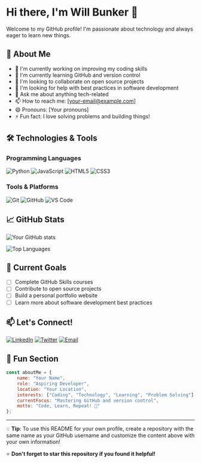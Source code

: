 # Hi there, I'm Will Bunker 👋

Welcome to my GitHub profile! I'm passionate about technology and always eager to learn new things.

## 🚀 About Me

- 🔭 I'm currently working on improving my coding skills
- 🌱 I'm currently learning GitHub and version control
- 👯 I'm looking to collaborate on open source projects
- 🤔 I'm looking for help with best practices in software development
- 💬 Ask me about anything tech-related
- 📫 How to reach me: [your-email@example.com]
- 😄 Pronouns: [Your pronouns]
- ⚡ Fun fact: I love solving problems and building things!

## 🛠️ Technologies & Tools

### Programming Languages
![Python](https://img.shields.io/badge/-Python-3776AB?style=flat-square&logo=Python&logoColor=white)
![JavaScript](https://img.shields.io/badge/-JavaScript-F7DF1E?style=flat-square&logo=JavaScript&logoColor=black)
![HTML5](https://img.shields.io/badge/-HTML5-E34F26?style=flat-square&logo=HTML5&logoColor=white)
![CSS3](https://img.shields.io/badge/-CSS3-1572B6?style=flat-square&logo=CSS3&logoColor=white)

### Tools & Platforms
![Git](https://img.shields.io/badge/-Git-F05032?style=flat-square&logo=Git&logoColor=white)
![GitHub](https://img.shields.io/badge/-GitHub-181717?style=flat-square&logo=GitHub&logoColor=white)
![VS Code](https://img.shields.io/badge/-VS%20Code-007ACC?style=flat-square&logo=Visual%20Studio%20Code&logoColor=white)

## 📈 GitHub Stats

![Your GitHub stats](https://github-readme-stats.vercel.app/api?username=Wbunker&show_icons=true&theme=radical)

![Top Languages](https://github-readme-stats.vercel.app/api/top-langs/?username=Wbunker&layout=compact&theme=radical)

## 🎯 Current Goals

- [ ] Complete GitHub Skills courses
- [ ] Contribute to open source projects
- [ ] Build a personal portfolio website
- [ ] Learn more about software development best practices

## 📫 Let's Connect!

[![LinkedIn](https://img.shields.io/badge/-LinkedIn-0077B5?style=flat-square&logo=LinkedIn&logoColor=white)](https://linkedin.com/in/willbunker)
[![Twitter](https://img.shields.io/badge/-Twitter-1DA1F2?style=flat-square&logo=Twitter&logoColor=white)](https://twitter.com/wbunker)
[![Email](https://img.shields.io/badge/-Email-D14836?style=flat-square&logo=Gmail&logoColor=white)](mailto:thewillbunker@gmail.com)

## 🎨 Fun Section

```javascript
const aboutMe = {
    name: "Your Name",
    role: "Aspiring Developer",
    location: "Your Location",
    interests: ["Coding", "Technology", "Learning", "Problem Solving"],
    currentFocus: "Mastering GitHub and version control",
    motto: "Code, Learn, Repeat! 🔄"
};
```

---

💡 **Tip**: To use this README for your own profile, create a repository with the same name as your GitHub username and customize the content above with your own information!

⭐ **Don't forget to star this repository if you found it helpful!**
